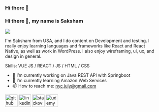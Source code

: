 ### Hi there 👋

<!--
**Chandrawat/chandrawat** is a ✨ _special_ ✨ repository because its `README.md` (this file) appears on your GitHub profile.

Here are some ideas to get you started:

- 🔭 I’m currently working on ...
- 🌱 I’m currently learning ...
- 👯 I’m looking to collaborate on ...
- 🤔 I’m looking for help with ...
- 💬 Ask me about ...
- 📫 How to reach me: ...
- 😄 Pronouns: ...
- ⚡ Fun fact: ...
-->

### Hi there 👋, my name is Saksham
![](https://cdn.solace.com/wp-content/uploads/2018/12/spring-boot-java.jpg)

I'm Saksham from USA, and I do content on Development and testing. I really enjoy learning languages and frameworks like React and React Native, as well as work in WordPress. I also enjoy wireframing, ui, ux, and design in general.

Skills: VUE JS / REACT / JS / HTML / CSS

- 🔭 I’m currently working on Java REST API with Springboot  
- 🌱 I’m currently learning Amazon Web Services 
- 📫 How to reach me: nyc.july@gmail.com 


[<img src='https://cdn.jsdelivr.net/npm/simple-icons@3.0.1/icons/github.svg' alt='github' height='40'>](https://github.com/https://github.com/Chandrawat)  [<img src='https://cdn.jsdelivr.net/npm/simple-icons@3.0.1/icons/linkedin.svg' alt='linkedin' height='40'>](https://www.linkedin.com/in/https://www.linkedin.com/in/sakshamchandrawat/)  [<img src='https://cdn.jsdelivr.net/npm/simple-icons@3.0.1/icons/stackoverflow.svg' alt='stackoverflow' height='40'>](https://stackoverflow.com/users/chandrawat)  [<img src='https://cdn.jsdelivr.net/npm/simple-icons@3.0.1/icons/udemy.svg' alt='udemy' height='40'>](https://www.udemy.com/user/saksham-chandrawat/)  


